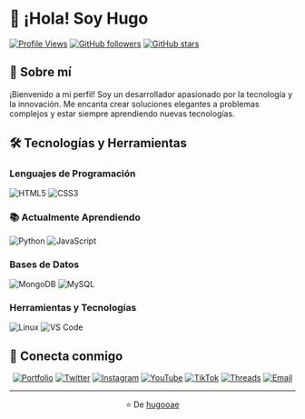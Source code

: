 # 👋 ¡Hola! Soy Hugo

[![Profile Views](https://komarev.com/ghpvc/?username=hugooae&color=blue&style=flat-square)](https://github.com/hugooae)
[![GitHub followers](https://img.shields.io/github/followers/hugooae?style=flat-square&color=blue)](https://github.com/hugooae?tab=followers)
[![GitHub stars](https://img.shields.io/github/stars/hugooae?style=flat-square&color=yellow)](https://github.com/hugooae)

## 🚀 Sobre mí

¡Bienvenido a mi perfil! Soy un desarrollador apasionado por la tecnología y la innovación. Me encanta crear soluciones elegantes a problemas complejos y estar siempre aprendiendo nuevas tecnologías.

## 🛠️ Tecnologías y Herramientas

### Lenguajes de Programación
![HTML5](https://img.shields.io/badge/-HTML5-E34F26?style=flat-square&logo=html5&logoColor=white)
![CSS3](https://img.shields.io/badge/-CSS3-1572B6?style=flat-square&logo=css3&logoColor=white)

### 📚 Actualmente Aprendiendo
![Python](https://img.shields.io/badge/-Python-3776AB?style=flat-square&logo=python&logoColor=white)
![JavaScript](https://img.shields.io/badge/-JavaScript-F7DF1E?style=flat-square&logo=javascript&logoColor=black)

### Bases de Datos
![MongoDB](https://img.shields.io/badge/-MongoDB-47A248?style=flat-square&logo=mongodb&logoColor=white)
![MySQL](https://img.shields.io/badge/-MySQL-4479A1?style=flat-square&logo=mysql&logoColor=white)

### Herramientas y Tecnologías
![Linux](https://img.shields.io/badge/-Linux-FCC624?style=flat-square&logo=linux&logoColor=black)
![VS Code](https://img.shields.io/badge/-VS%20Code-007ACC?style=flat-square&logo=visual-studio-code&logoColor=white)

## 🤝 Conecta conmigo

<div align="center">

[![Portfolio](https://img.shields.io/badge/-Portfolio-FF5722?style=for-the-badge&logo=google-chrome&logoColor=white)](https://soyhugo.es)
[![Twitter](https://img.shields.io/badge/-Twitter-1DA1F2?style=for-the-badge&logo=twitter&logoColor=white)](https://twitter.com/hugoo_ae)
[![Instagram](https://img.shields.io/badge/-Instagram-E4405F?style=for-the-badge&logo=instagram&logoColor=white)](https://instagram.com/hugoo.ae)
[![YouTube](https://img.shields.io/badge/-YouTube-FF0000?style=for-the-badge&logo=youtube&logoColor=white)](https://youtube.com/@hugooae)
[![TikTok](https://img.shields.io/badge/-TikTok-000000?style=for-the-badge&logo=tiktok&logoColor=white)](https://tiktok.com/@hugoo.ae)
[![Threads](https://img.shields.io/badge/-Threads-000000?style=for-the-badge&logo=threads&logoColor=white)](https://threads.net/@hugoo.ae)
[![Email](https://img.shields.io/badge/-Email-D14836?style=for-the-badge&logo=gmail&logoColor=white)](mailto:info@soyhugo.es)

</div>

<!-- 
<div align="center">

[![Buy Me A Coffee](https://img.shields.io/badge/-Buy%20Me%20A%20Coffee-FFDD00?style=for-the-badge&logo=buy-me-a-coffee&logoColor=black)](https://buymeacoffee.com/hugooae)

</div>
-->

---

<div align="center">

⭐️ De [hugooae](https://github.com/hugooae)

</div>
